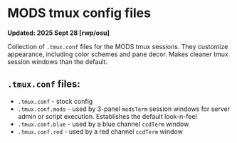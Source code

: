 # MODS tmux config files

<b>Updated: 2025 Sept 28 [rwp/osu]</b>

Collection of `.tmux.conf` files for the MODS tmux sessions. They
customize appearance, including color schemes and pane decor.  Makes
cleaner tmux session windows than the default.

## `.tmux.conf` files:

 * `.tmux.conf` - stock config
 * `.tmux.conf.mods` - used by 3-panel `modsTerm` session windows for server admin or script execution. Establishes the default look-n-feel
 * `.tmux.conf.blue` - used by a blue channel `ccdTerm` window
 * `.tmux.conf.red` - used by a red channel `ccdTerm` window
